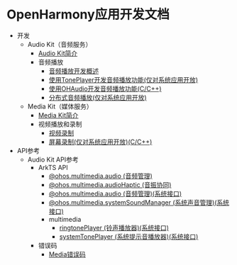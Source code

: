 # OpenHarmony应用开发文档

- 开发
  - Audio Kit（音频服务）
    - [Audio Kit简介](onlyfortest/media/audio/audio-kit-intro.md)
    - 音频播放
      - [音频播放开发概述](onlyfortest/media/audio/audio-playback-overview.md)
      <!--Del-->
      - [使用TonePlayer开发音频播放功能(仅对系统应用开放)](onlyfortest/media/audio/using-toneplayer-for-playback.md)
      <!--DelEnd-->
      - [使用OHAudio开发音频播放功能(C/C++)](onlyfortest/media/audio/using-ohaudio-for-playback.md)
      <!--Del-->
      - [分布式音频播放(仅对系统应用开放)](onlyfortest/media/audio/distributed-audio-playback.md)
      <!--DelEnd-->
  - Media Kit（媒体服务）
    - [Media Kit简介](onlyfortest/media/media/media-kit-intro.md)
    - 视频播放和录制
      - [视频录制](onlyfortest/media/media/video-recording.md)
      <!--Del-->
      - [屏幕录制(仅对系统应用开放)(C/C++)](onlyfortest/media/media/avscreen-capture.md)
      <!--DelEnd-->
- API参考
  - Audio Kit API参考
    - ArkTS API
      - [@ohos.multimedia.audio (音频管理)](onlyfortest/reference/apis-audio-kit/js-apis-audio.md)
      - [@ohos.multimedia.audioHaptic (音振协同)](onlyfortest/reference/apis-audio-kit/js-apis-audioHaptic.md)
      <!--Del-->
      - [@ohos.multimedia.audio (音频管理)(系统接口)](onlyfortest/reference/apis-audio-kit/js-apis-audio-sys.md)
      - [@ohos.multimedia.systemSoundManager (系统声音管理)(系统接口)](onlyfortest/reference/apis-audio-kit/js-apis-systemSoundManager-sys.md)
      - multimedia
        - [ringtonePlayer (铃声播放器)(系统接口)](onlyfortest/reference/apis-audio-kit/js-apis-inner-multimedia-ringtonePlayer-sys.md)
        - [systemTonePlayer (系统提示音播放器)(系统接口)](onlyfortest/reference/apis-audio-kit/js-apis-inner-multimedia-systemTonePlayer-sys.md)
      <!--DelEnd-->
    - 错误码
      - [Media错误码](onlyfortest/reference/apis-media-kit/errorcode-media.md)
